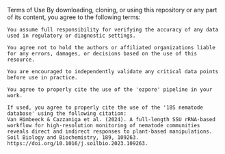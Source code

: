Terms of Use
By downloading, cloning, or using this repository or any part of its content, you agree to the following terms:

    You assume full responsibility for verifying the accuracy of any data used in regulatory or diagnostic settings.

    You agree not to hold the authors or affiliated organizations liable for any errors, damages, or decisions based on the use of this resource.

    You are encouraged to independently validate any critical data points before use in practice.

    You agree to properly cite the use of the 'ezpore' pipeline in your work.

    If used, you agree to properly cite the use of the '18S nematode database' using the following citation: 
    Van Himbeeck & Cazzaniga et al. (2024). A full-length SSU rRNA-based workflow for high-resolution monitoring of nematode communities reveals direct and indirect responses to plant-based manipulations. Soil Biology and Biochemistry, 189, 109263. https://doi.org/10.1016/j.soilbio.2023.109263.

